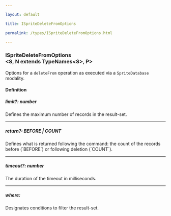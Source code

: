 ```yaml
---

layout: default

title: ISpriteDeleteFromOptions

permalink: /types/ISpriteDeleteFromOptions.html

---
```


### ISpriteDeleteFromOptions<br/><S, N extends TypeNames&lt;S&gt;, P>

Options for a `deleteFrom` operation as executed
via a `SpriteDatabase` modality.

#### Definition

<h5> limit?: <span>number</span></h5>Defines the maximum number of records in the result-set.


---

<h5> return?: <span>BEFORE | COUNT</span></h5>Defines what is returned following the command: the count of the records before (`BEFORE`) or following deletion (`COUNT`).


---

<h5> timeout?: <span>number</span></h5>The duration of the timeout in milliseconds.


---

<h5> where: <span></span></h5>Designates conditions to filter the result-set.


